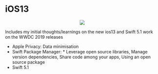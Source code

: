 # iOS13

<p align="center">
<img src="https://img.shields.io/badge/SWIFT-5.1-brightgreen.svg" />
</p>

<Head>
Includes my initial thoughts/learnings on the new ios13 and Swift 5.1 work on the WWDC 2019 releases  
</Head>

- Apple Privacy:  Data minimisation
- Swift Package Manager: * Leverage open source libraries, Manage version dependencies, Share code among your apps, Using an open source package 
- Swift 5.1
